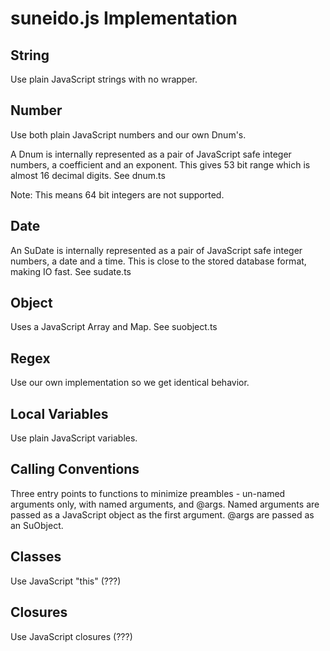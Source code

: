 suneido.js Implementation
=========================
 
String
-------
Use plain JavaScript strings with no wrapper.

Number
------
Use both plain JavaScript numbers and our own Dnum's.

A Dnum is internally represented as a pair of JavaScript safe integer numbers, a coefficient and an exponent. This gives 53 bit range which is almost 16 decimal digits. See dnum.ts

Note: This means 64 bit integers are not supported.

Date
----
An SuDate is internally represented as a pair of JavaScript safe integer numbers, a date and a time. This is close to the stored database format, making IO fast. See sudate.ts

Object
------
Uses a JavaScript Array and Map. See suobject.ts

Regex
-----
Use our own implementation so we get identical behavior.

Local Variables
---------------
Use plain JavaScript variables.

Calling Conventions
-------------------
Three entry points to functions to minimize preambles - un-named arguments only, with named arguments, and @args. Named arguments are passed as a JavaScript object as the first argument. @args are passed as an SuObject.

Classes
-------
Use JavaScript "this" (???)

Closures
--------
Use JavaScript closures (???)

